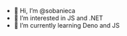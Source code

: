 - 👋 Hi, I’m @sobanieca
- 👀 I’m interested in JS and .NET
- 🌱 I’m currently learning Deno and JS


<!---
sobanieca/sobanieca is a ✨ special ✨ repository because its `README.md` (this file) appears on your GitHub profile.
You can click the Preview link to take a look at your changes.
--->
